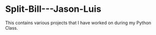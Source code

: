 # Split-Bill---Jason-Luis
This contains various projects that I have worked on during my Python Class. 
